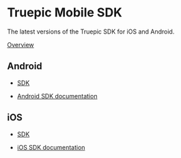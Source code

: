 Truepic Mobile SDK
=
The latest versions of the Truepic SDK for iOS and Android. 

[Overview](TruepicSDK_Overview.pdf)

## Android

* [SDK](/Android/)

*  [Android SDK documentation](/Android/Truepic_Android_SDK.pdf)

## iOS

* [SDK](/iOS/)

* [iOS SDK documentation](/iOS/Truepic_iOS_SDK.pdf)






